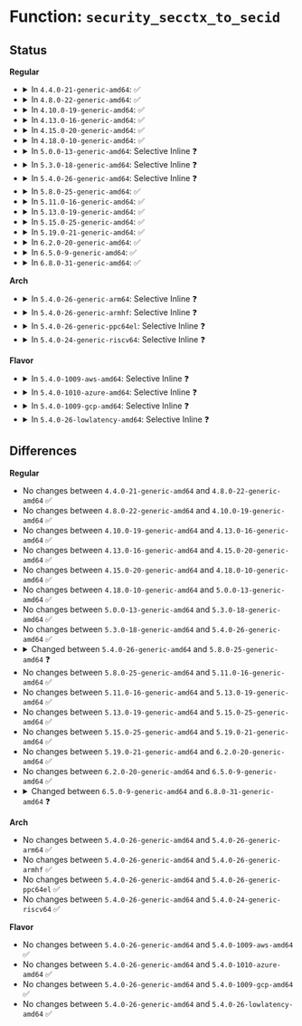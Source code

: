 # Function: <code>security_secctx_to_secid</code>

## Status
<b>Regular</b>
<ul>
<li>
<details>
<summary>In <code>4.4.0-21-generic-amd64</code>: ✅</summary>

```c
int security_secctx_to_secid(const char * secdata, u32 seclen, u32 * secid)
```

```json
{
  "name": "security_secctx_to_secid",
  "collision_type": "Unique Global",
  "inline_type": "No",
  "funcs": [
    {
      "addr": 18446744071582234224,
      "name": "security_secctx_to_secid",
      "external": true,
      "loc": "security/security.c:1161",
      "file": "security/security.c",
      "inline": "seen, unknown",
      "caller_inline": [],
      "caller_func": [
        "kernel/cred.c:set_security_override_from_ctx",
        "net/netlabel/netlabel_unlabeled.c:netlbl_unlabel_staticadddef",
        "net/netlabel/netlabel_unlabeled.c:netlbl_unlabel_staticadd"
      ]
    }
  ],
  "symbols": [
    {
      "addr": 18446744071582234224,
      "name": "security_secctx_to_secid",
      "section": ".text",
      "bind": "STB_GLOBAL",
      "size": 97
    }
  ]
}
```
</details>
</li>
<li>
<details>
<summary>In <code>4.8.0-22-generic-amd64</code>: ✅</summary>

```c
int security_secctx_to_secid(const char * secdata, u32 seclen, u32 * secid)
```

```json
{
  "name": "security_secctx_to_secid",
  "collision_type": "Unique Global",
  "inline_type": "No",
  "funcs": [
    {
      "addr": 18446744071582452720,
      "name": "security_secctx_to_secid",
      "external": true,
      "loc": "security/security.c:1185",
      "file": "security/security.c",
      "inline": "seen, unknown",
      "caller_inline": [],
      "caller_func": [
        "kernel/cred.c:set_security_override_from_ctx",
        "net/netlabel/netlabel_unlabeled.c:netlbl_unlabel_staticadddef",
        "net/netlabel/netlabel_unlabeled.c:netlbl_unlabel_staticadd"
      ]
    }
  ],
  "symbols": [
    {
      "addr": 18446744071582452720,
      "name": "security_secctx_to_secid",
      "section": ".text",
      "bind": "STB_GLOBAL",
      "size": 97
    }
  ]
}
```
</details>
</li>
<li>
<details>
<summary>In <code>4.10.0-19-generic-amd64</code>: ✅</summary>

```c
int security_secctx_to_secid(const char * secdata, u32 seclen, u32 * secid)
```

```json
{
  "name": "security_secctx_to_secid",
  "collision_type": "Unique Global",
  "inline_type": "No",
  "funcs": [
    {
      "addr": 18446744071582545184,
      "name": "security_secctx_to_secid",
      "external": true,
      "loc": "security/security.c:1206",
      "file": "security/security.c",
      "inline": "seen, unknown",
      "caller_inline": [],
      "caller_func": [
        "kernel/cred.c:set_security_override_from_ctx",
        "net/netlabel/netlabel_unlabeled.c:netlbl_unlabel_staticadddef",
        "net/netlabel/netlabel_unlabeled.c:netlbl_unlabel_staticadd"
      ]
    }
  ],
  "symbols": [
    {
      "addr": 18446744071582545184,
      "name": "security_secctx_to_secid",
      "section": ".text",
      "bind": "STB_GLOBAL",
      "size": 97
    }
  ]
}
```
</details>
</li>
<li>
<details>
<summary>In <code>4.13.0-16-generic-amd64</code>: ✅</summary>

```c
int security_secctx_to_secid(const char * secdata, u32 seclen, u32 * secid)
```

```json
{
  "name": "security_secctx_to_secid",
  "collision_type": "Unique Global",
  "inline_type": "No",
  "funcs": [
    {
      "addr": 18446744071582630400,
      "name": "security_secctx_to_secid",
      "external": true,
      "loc": "security/security.c:2124",
      "file": "security/security.c",
      "inline": "seen, unknown",
      "caller_inline": [],
      "caller_func": [
        "kernel/cred.c:set_security_override_from_ctx",
        "net/netlabel/netlabel_unlabeled.c:netlbl_unlabel_staticadddef",
        "net/netlabel/netlabel_unlabeled.c:netlbl_unlabel_staticadd"
      ]
    }
  ],
  "symbols": [
    {
      "addr": 18446744071582630400,
      "name": "security_secctx_to_secid",
      "section": ".text",
      "bind": "STB_GLOBAL",
      "size": 97
    }
  ]
}
```
</details>
</li>
<li>
<details>
<summary>In <code>4.15.0-20-generic-amd64</code>: ✅</summary>

```c
int security_secctx_to_secid(const char * secdata, u32 seclen, u32 * secid)
```

```json
{
  "name": "security_secctx_to_secid",
  "collision_type": "Unique Global",
  "inline_type": "No",
  "funcs": [
    {
      "addr": 18446744071582783792,
      "name": "security_secctx_to_secid",
      "external": true,
      "loc": "security/security.c:1982",
      "file": "security/security.c",
      "inline": "seen, unknown",
      "caller_inline": [],
      "caller_func": [
        "kernel/cred.c:set_security_override_from_ctx",
        "net/netlabel/netlabel_unlabeled.c:netlbl_unlabel_staticadddef",
        "net/netlabel/netlabel_unlabeled.c:netlbl_unlabel_staticadd"
      ]
    }
  ],
  "symbols": [
    {
      "addr": 18446744071582783792,
      "name": "security_secctx_to_secid",
      "section": ".text",
      "bind": "STB_GLOBAL",
      "size": 103
    }
  ]
}
```
</details>
</li>
<li>
<details>
<summary>In <code>4.18.0-10-generic-amd64</code>: ✅</summary>

```c
int security_secctx_to_secid(const char * secdata, u32 seclen, u32 * secid)
```

```json
{
  "name": "security_secctx_to_secid",
  "collision_type": "Unique Global",
  "inline_type": "No",
  "funcs": [
    {
      "addr": 18446744071582985984,
      "name": "security_secctx_to_secid",
      "external": true,
      "loc": "security/security.c:1310",
      "file": "security/security.c",
      "inline": "seen, unknown",
      "caller_inline": [],
      "caller_func": [
        "kernel/cred.c:set_security_override_from_ctx",
        "net/netlabel/netlabel_unlabeled.c:netlbl_unlabel_staticadddef",
        "net/netlabel/netlabel_unlabeled.c:netlbl_unlabel_staticadd"
      ]
    }
  ],
  "symbols": [
    {
      "addr": 18446744071582985984,
      "name": "security_secctx_to_secid",
      "section": ".text",
      "bind": "STB_GLOBAL",
      "size": 84
    }
  ]
}
```
</details>
</li>
<li>
<details>
<summary>In <code>5.0.0-13-generic-amd64</code>: Selective Inline ❓</summary>

```c
int security_secctx_to_secid(const char * secdata, u32 seclen, u32 * secid)
```

```json
{
  "name": "security_secctx_to_secid",
  "collision_type": "Unique Global",
  "inline_type": "Selective",
  "funcs": [
    {
      "addr": 18446744071583100992,
      "name": "security_secctx_to_secid",
      "external": true,
      "loc": "security/security.c:2061",
      "file": "security/security.c",
      "inline": "not declared, inlined",
      "caller_inline": [],
      "caller_func": [
        "kernel/cred.c:set_security_override_from_ctx",
        "net/netlabel/netlabel_unlabeled.c:netlbl_unlabel_staticadddef",
        "net/netlabel/netlabel_unlabeled.c:netlbl_unlabel_staticadd"
      ]
    }
  ],
  "symbols": [
    {
      "addr": 18446744071583100992,
      "name": "security_secctx_to_secid",
      "section": ".text",
      "bind": "STB_GLOBAL",
      "size": 78
    }
  ]
}
```
</details>
</li>
<li>
<details>
<summary>In <code>5.3.0-18-generic-amd64</code>: Selective Inline ❓</summary>

```c
int security_secctx_to_secid(const char * secdata, u32 seclen, u32 * secid)
```

```json
{
  "name": "security_secctx_to_secid",
  "collision_type": "Unique Global",
  "inline_type": "Selective",
  "funcs": [
    {
      "addr": 18446744071583286304,
      "name": "security_secctx_to_secid",
      "external": true,
      "loc": "security/security.c:2080",
      "file": "security/security.c",
      "inline": "not declared, inlined",
      "caller_inline": [],
      "caller_func": [
        "kernel/cred.c:set_security_override_from_ctx",
        "net/netlabel/netlabel_unlabeled.c:netlbl_unlabel_staticadddef",
        "net/netlabel/netlabel_unlabeled.c:netlbl_unlabel_staticadd"
      ]
    }
  ],
  "symbols": [
    {
      "addr": 18446744071583286304,
      "name": "security_secctx_to_secid",
      "section": ".text",
      "bind": "STB_GLOBAL",
      "size": 78
    }
  ]
}
```
</details>
</li>
<li>
<details>
<summary>In <code>5.4.0-26-generic-amd64</code>: Selective Inline ❓</summary>

```c
int security_secctx_to_secid(const char * secdata, u32 seclen, u32 * secid)
```

```json
{
  "name": "security_secctx_to_secid",
  "collision_type": "Unique Global",
  "inline_type": "Selective",
  "funcs": [
    {
      "addr": 18446744071583391648,
      "name": "security_secctx_to_secid",
      "external": true,
      "loc": "security/security.c:2119",
      "file": "security/security.c",
      "inline": "not declared, inlined",
      "caller_inline": [],
      "caller_func": [
        "kernel/cred.c:set_security_override_from_ctx",
        "net/netlabel/netlabel_unlabeled.c:netlbl_unlabel_staticadddef",
        "net/netlabel/netlabel_unlabeled.c:netlbl_unlabel_staticadd"
      ]
    }
  ],
  "symbols": [
    {
      "addr": 18446744071583391648,
      "name": "security_secctx_to_secid",
      "section": ".text",
      "bind": "STB_GLOBAL",
      "size": 78
    }
  ]
}
```
</details>
</li>
<li>
<details>
<summary>In <code>5.8.0-25-generic-amd64</code>: ✅</summary>

```c
int security_secctx_to_secid(const char * secdata, u32 seclen, struct lsmblob * blob)
```

```json
{
  "name": "security_secctx_to_secid",
  "collision_type": "Unique Global",
  "inline_type": "No",
  "funcs": [
    {
      "addr": 18446744071583729280,
      "name": "security_secctx_to_secid",
      "external": true,
      "loc": "security/security.c:2379",
      "file": "security/security.c",
      "inline": "seen, unknown",
      "caller_inline": [],
      "caller_func": [
        "kernel/cred.c:set_security_override_from_ctx",
        "net/netlabel/netlabel_unlabeled.c:netlbl_unlabel_staticadddef",
        "net/netlabel/netlabel_unlabeled.c:netlbl_unlabel_staticadd"
      ]
    }
  ],
  "symbols": [
    {
      "addr": 18446744071583729280,
      "name": "security_secctx_to_secid",
      "section": ".text",
      "bind": "STB_GLOBAL",
      "size": 154
    }
  ]
}
```
</details>
</li>
<li>
<details>
<summary>In <code>5.11.0-16-generic-amd64</code>: ✅</summary>

```c
int security_secctx_to_secid(const char * secdata, u32 seclen, struct lsmblob * blob)
```

```json
{
  "name": "security_secctx_to_secid",
  "collision_type": "Unique Global",
  "inline_type": "No",
  "funcs": [
    {
      "addr": 18446744071583849488,
      "name": "security_secctx_to_secid",
      "external": true,
      "loc": "security/security.c:2396",
      "file": "security/security.c",
      "inline": "seen, unknown",
      "caller_inline": [],
      "caller_func": [
        "kernel/cred.c:set_security_override_from_ctx",
        "net/netlabel/netlabel_unlabeled.c:netlbl_unlabel_staticadddef",
        "net/netlabel/netlabel_unlabeled.c:netlbl_unlabel_staticadd"
      ]
    }
  ],
  "symbols": [
    {
      "addr": 18446744071583849488,
      "name": "security_secctx_to_secid",
      "section": ".text",
      "bind": "STB_GLOBAL",
      "size": 155
    }
  ]
}
```
</details>
</li>
<li>
<details>
<summary>In <code>5.13.0-19-generic-amd64</code>: ✅</summary>

```c
int security_secctx_to_secid(const char * secdata, u32 seclen, struct lsmblob * blob)
```

```json
{
  "name": "security_secctx_to_secid",
  "collision_type": "Unique Global",
  "inline_type": "No",
  "funcs": [
    {
      "addr": 18446744071583874800,
      "name": "security_secctx_to_secid",
      "external": true,
      "loc": "security/security.c:2459",
      "file": "security/security.c",
      "inline": "seen, unknown",
      "caller_inline": [],
      "caller_func": [
        "kernel/cred.c:set_security_override_from_ctx",
        "net/netlabel/netlabel_unlabeled.c:netlbl_unlabel_staticadddef",
        "net/netlabel/netlabel_unlabeled.c:netlbl_unlabel_staticadd"
      ]
    }
  ],
  "symbols": [
    {
      "addr": 18446744071583874800,
      "name": "security_secctx_to_secid",
      "section": ".text",
      "bind": "STB_GLOBAL",
      "size": 148
    }
  ]
}
```
</details>
</li>
<li>
<details>
<summary>In <code>5.15.0-25-generic-amd64</code>: ✅</summary>

```c
int security_secctx_to_secid(const char * secdata, u32 seclen, struct lsmblob * blob)
```

```json
{
  "name": "security_secctx_to_secid",
  "collision_type": "Unique Global",
  "inline_type": "No",
  "funcs": [
    {
      "addr": 18446744071584239216,
      "name": "security_secctx_to_secid",
      "external": true,
      "loc": "security/security.c:2467",
      "file": "security/security.c",
      "inline": "seen, unknown",
      "caller_inline": [],
      "caller_func": [
        "kernel/cred.c:set_security_override_from_ctx",
        "net/netlabel/netlabel_unlabeled.c:netlbl_unlabel_staticadddef",
        "net/netlabel/netlabel_unlabeled.c:netlbl_unlabel_staticadd"
      ]
    }
  ],
  "symbols": [
    {
      "addr": 18446744071584239216,
      "name": "security_secctx_to_secid",
      "section": ".text",
      "bind": "STB_GLOBAL",
      "size": 148
    }
  ]
}
```
</details>
</li>
<li>
<details>
<summary>In <code>5.19.0-21-generic-amd64</code>: ✅</summary>

```c
int security_secctx_to_secid(const char * secdata, u32 seclen, struct lsmblob * blob)
```

```json
{
  "name": "security_secctx_to_secid",
  "collision_type": "Unique Global",
  "inline_type": "No",
  "funcs": [
    {
      "addr": 18446744071584845360,
      "name": "security_secctx_to_secid",
      "external": true,
      "loc": "security/security.c:2497",
      "file": "security/security.c",
      "inline": "seen, unknown",
      "caller_inline": [],
      "caller_func": [
        "kernel/cred.c:set_security_override_from_ctx",
        "net/netlabel/netlabel_unlabeled.c:netlbl_unlabel_staticadddef",
        "net/netlabel/netlabel_unlabeled.c:netlbl_unlabel_staticadd"
      ]
    }
  ],
  "symbols": [
    {
      "addr": 18446744071584845360,
      "name": "security_secctx_to_secid",
      "section": ".text",
      "bind": "STB_GLOBAL",
      "size": 201
    }
  ]
}
```
</details>
</li>
<li>
<details>
<summary>In <code>6.2.0-20-generic-amd64</code>: ✅</summary>

```c
int security_secctx_to_secid(const char * secdata, u32 seclen, struct lsmblob * blob)
```

```json
{
  "name": "security_secctx_to_secid",
  "collision_type": "Unique Global",
  "inline_type": "No",
  "funcs": [
    {
      "addr": 18446744071585547552,
      "name": "security_secctx_to_secid",
      "external": true,
      "loc": "security/security.c:2477",
      "file": "security/security.c",
      "inline": "seen, unknown",
      "caller_inline": [],
      "caller_func": [
        "kernel/cred.c:set_security_override_from_ctx",
        "net/netlabel/netlabel_unlabeled.c:netlbl_unlabel_staticadddef",
        "net/netlabel/netlabel_unlabeled.c:netlbl_unlabel_staticadd"
      ]
    }
  ],
  "symbols": [
    {
      "addr": 18446744071585547552,
      "name": "security_secctx_to_secid",
      "section": ".text",
      "bind": "STB_GLOBAL",
      "size": 201
    }
  ]
}
```
</details>
</li>
<li>
<details>
<summary>In <code>6.5.0-9-generic-amd64</code>: ✅</summary>

```c
int security_secctx_to_secid(const char * secdata, u32 seclen, struct lsmblob * blob)
```

```json
{
  "name": "security_secctx_to_secid",
  "collision_type": "Unique Global",
  "inline_type": "No",
  "funcs": [
    {
      "addr": 18446744071585778160,
      "name": "security_secctx_to_secid",
      "external": true,
      "loc": "security/security.c:4153",
      "file": "security/security.c",
      "inline": "seen, unknown",
      "caller_inline": [],
      "caller_func": [
        "kernel/cred.c:set_security_override_from_ctx",
        "net/netlabel/netlabel_unlabeled.c:netlbl_unlabel_staticadddef",
        "net/netlabel/netlabel_unlabeled.c:netlbl_unlabel_staticadd"
      ]
    }
  ],
  "symbols": [
    {
      "addr": 18446744071585778160,
      "name": "security_secctx_to_secid",
      "section": ".text",
      "bind": "STB_GLOBAL",
      "size": 213
    }
  ]
}
```
</details>
</li>
<li>
<details>
<summary>In <code>6.8.0-31-generic-amd64</code>: ✅</summary>

```c
int security_secctx_to_secid(const char * secdata, u32 seclen, u32 * secid)
```

```json
{
  "name": "security_secctx_to_secid",
  "collision_type": "Unique Global",
  "inline_type": "No",
  "funcs": [
    {
      "addr": 18446744071586021344,
      "name": "security_secctx_to_secid",
      "external": true,
      "loc": "security/security.c:4323",
      "file": "security/security.c",
      "inline": "seen, unknown",
      "caller_inline": [],
      "caller_func": [
        "kernel/cred.c:set_security_override_from_ctx",
        "net/netlabel/netlabel_unlabeled.c:netlbl_unlabel_staticadddef",
        "net/netlabel/netlabel_unlabeled.c:netlbl_unlabel_staticadd"
      ]
    }
  ],
  "symbols": [
    {
      "addr": 18446744071586021344,
      "name": "security_secctx_to_secid",
      "section": ".text",
      "bind": "STB_GLOBAL",
      "size": 65
    }
  ]
}
```
</details>
</li>
</ul>
<b>Arch</b>
<ul>
<li>
<details>
<summary>In <code>5.4.0-26-generic-arm64</code>: Selective Inline ❓</summary>

```c
int security_secctx_to_secid(const char * secdata, u32 seclen, u32 * secid)
```

```json
{
  "name": "security_secctx_to_secid",
  "collision_type": "Unique Global",
  "inline_type": "Selective",
  "funcs": [
    {
      "addr": 18446603336495142680,
      "name": "security_secctx_to_secid",
      "external": true,
      "loc": "security/security.c:2119",
      "file": "security/security.c",
      "inline": "not declared, inlined",
      "caller_inline": [],
      "caller_func": [
        "kernel/cred.c:set_security_override_from_ctx",
        "net/netlabel/netlabel_unlabeled.c:netlbl_unlabel_staticadddef",
        "net/netlabel/netlabel_unlabeled.c:netlbl_unlabel_staticadd"
      ]
    }
  ],
  "symbols": [
    {
      "addr": 18446603336495142680,
      "name": "security_secctx_to_secid",
      "section": ".text",
      "bind": "STB_GLOBAL",
      "size": 120
    }
  ]
}
```
</details>
</li>
<li>
<details>
<summary>In <code>5.4.0-26-generic-armhf</code>: Selective Inline ❓</summary>

```c
int security_secctx_to_secid(const char * secdata, u32 seclen, u32 * secid)
```

```json
{
  "name": "security_secctx_to_secid",
  "collision_type": "Unique Global",
  "inline_type": "Selective",
  "funcs": [
    {
      "addr": 3228530432,
      "name": "security_secctx_to_secid",
      "external": true,
      "loc": "security/security.c:2119",
      "file": "security/security.c",
      "inline": "not declared, inlined",
      "caller_inline": [],
      "caller_func": [
        "kernel/cred.c:set_security_override_from_ctx",
        "net/netlabel/netlabel_unlabeled.c:netlbl_unlabel_staticadddef",
        "net/netlabel/netlabel_unlabeled.c:netlbl_unlabel_staticadd"
      ]
    }
  ],
  "symbols": [
    {
      "addr": 3228530432,
      "name": "security_secctx_to_secid",
      "section": ".text",
      "bind": "STB_GLOBAL",
      "size": 116
    }
  ]
}
```
</details>
</li>
<li>
<details>
<summary>In <code>5.4.0-26-generic-ppc64el</code>: Selective Inline ❓</summary>

```c
int security_secctx_to_secid(const char * secdata, u32 seclen, u32 * secid)
```

```json
{
  "name": "security_secctx_to_secid",
  "collision_type": "Unique Global",
  "inline_type": "Selective",
  "funcs": [
    {
      "addr": 13835058055289061264,
      "name": "security_secctx_to_secid",
      "external": true,
      "loc": "security/security.c:2119",
      "file": "security/security.c",
      "inline": "not declared, inlined",
      "caller_inline": [],
      "caller_func": [
        "kernel/cred.c:set_security_override_from_ctx",
        "net/netlabel/netlabel_unlabeled.c:netlbl_unlabel_staticadddef",
        "net/netlabel/netlabel_unlabeled.c:netlbl_unlabel_staticadd"
      ]
    }
  ],
  "symbols": [
    {
      "addr": 13835058055289061264,
      "name": "security_secctx_to_secid",
      "section": ".text",
      "bind": "STB_GLOBAL",
      "size": 148
    }
  ]
}
```
</details>
</li>
<li>
<details>
<summary>In <code>5.4.0-24-generic-riscv64</code>: Selective Inline ❓</summary>

```c
int security_secctx_to_secid(const char * secdata, u32 seclen, u32 * secid)
```

```json
{
  "name": "security_secctx_to_secid",
  "collision_type": "Unique Global",
  "inline_type": "Selective",
  "funcs": [
    {
      "addr": 18446743936274391986,
      "name": "security_secctx_to_secid",
      "external": true,
      "loc": "security/security.c:2119",
      "file": "security/security.c",
      "inline": "not declared, inlined",
      "caller_inline": [],
      "caller_func": [
        "kernel/cred.c:set_security_override_from_ctx",
        "net/netlabel/netlabel_unlabeled.c:netlbl_unlabel_staticadddef",
        "net/netlabel/netlabel_unlabeled.c:netlbl_unlabel_staticadd"
      ]
    }
  ],
  "symbols": [
    {
      "addr": 18446743936274391986,
      "name": "security_secctx_to_secid",
      "section": ".text",
      "bind": "STB_GLOBAL",
      "size": 84
    }
  ]
}
```
</details>
</li>
</ul>
<b>Flavor</b>
<ul>
<li>
<details>
<summary>In <code>5.4.0-1009-aws-amd64</code>: Selective Inline ❓</summary>

```c
int security_secctx_to_secid(const char * secdata, u32 seclen, u32 * secid)
```

```json
{
  "name": "security_secctx_to_secid",
  "collision_type": "Unique Global",
  "inline_type": "Selective",
  "funcs": [
    {
      "addr": 18446744071583360384,
      "name": "security_secctx_to_secid",
      "external": true,
      "loc": "security/security.c:2119",
      "file": "security/security.c",
      "inline": "not declared, inlined",
      "caller_inline": [],
      "caller_func": [
        "kernel/cred.c:set_security_override_from_ctx",
        "net/netlabel/netlabel_unlabeled.c:netlbl_unlabel_staticadddef",
        "net/netlabel/netlabel_unlabeled.c:netlbl_unlabel_staticadd"
      ]
    }
  ],
  "symbols": [
    {
      "addr": 18446744071583360384,
      "name": "security_secctx_to_secid",
      "section": ".text",
      "bind": "STB_GLOBAL",
      "size": 78
    }
  ]
}
```
</details>
</li>
<li>
<details>
<summary>In <code>5.4.0-1010-azure-amd64</code>: Selective Inline ❓</summary>

```c
int security_secctx_to_secid(const char * secdata, u32 seclen, u32 * secid)
```

```json
{
  "name": "security_secctx_to_secid",
  "collision_type": "Unique Global",
  "inline_type": "Selective",
  "funcs": [
    {
      "addr": 18446744071583297488,
      "name": "security_secctx_to_secid",
      "external": true,
      "loc": "security/security.c:2119",
      "file": "security/security.c",
      "inline": "not declared, inlined",
      "caller_inline": [],
      "caller_func": [
        "kernel/cred.c:set_security_override_from_ctx",
        "net/netlabel/netlabel_unlabeled.c:netlbl_unlabel_staticadddef",
        "net/netlabel/netlabel_unlabeled.c:netlbl_unlabel_staticadd"
      ]
    }
  ],
  "symbols": [
    {
      "addr": 18446744071583297488,
      "name": "security_secctx_to_secid",
      "section": ".text",
      "bind": "STB_GLOBAL",
      "size": 78
    }
  ]
}
```
</details>
</li>
<li>
<details>
<summary>In <code>5.4.0-1009-gcp-amd64</code>: Selective Inline ❓</summary>

```c
int security_secctx_to_secid(const char * secdata, u32 seclen, u32 * secid)
```

```json
{
  "name": "security_secctx_to_secid",
  "collision_type": "Unique Global",
  "inline_type": "Selective",
  "funcs": [
    {
      "addr": 18446744071583344160,
      "name": "security_secctx_to_secid",
      "external": true,
      "loc": "security/security.c:2119",
      "file": "security/security.c",
      "inline": "not declared, inlined",
      "caller_inline": [],
      "caller_func": [
        "kernel/cred.c:set_security_override_from_ctx",
        "net/netlabel/netlabel_unlabeled.c:netlbl_unlabel_staticadddef",
        "net/netlabel/netlabel_unlabeled.c:netlbl_unlabel_staticadd"
      ]
    }
  ],
  "symbols": [
    {
      "addr": 18446744071583344160,
      "name": "security_secctx_to_secid",
      "section": ".text",
      "bind": "STB_GLOBAL",
      "size": 78
    }
  ]
}
```
</details>
</li>
<li>
<details>
<summary>In <code>5.4.0-26-lowlatency-amd64</code>: Selective Inline ❓</summary>

```c
int security_secctx_to_secid(const char * secdata, u32 seclen, u32 * secid)
```

```json
{
  "name": "security_secctx_to_secid",
  "collision_type": "Unique Global",
  "inline_type": "Selective",
  "funcs": [
    {
      "addr": 18446744071583439344,
      "name": "security_secctx_to_secid",
      "external": true,
      "loc": "security/security.c:2119",
      "file": "security/security.c",
      "inline": "not declared, inlined",
      "caller_inline": [],
      "caller_func": [
        "kernel/cred.c:set_security_override_from_ctx",
        "net/netlabel/netlabel_unlabeled.c:netlbl_unlabel_staticadddef",
        "net/netlabel/netlabel_unlabeled.c:netlbl_unlabel_staticadd"
      ]
    }
  ],
  "symbols": [
    {
      "addr": 18446744071583439344,
      "name": "security_secctx_to_secid",
      "section": ".text",
      "bind": "STB_GLOBAL",
      "size": 78
    }
  ]
}
```
</details>
</li>
</ul>

## Differences
<b>Regular</b>
<ul>
<li>
No changes between <code>4.4.0-21-generic-amd64</code> and <code>4.8.0-22-generic-amd64</code> ✅
</li>
<li>
No changes between <code>4.8.0-22-generic-amd64</code> and <code>4.10.0-19-generic-amd64</code> ✅
</li>
<li>
No changes between <code>4.10.0-19-generic-amd64</code> and <code>4.13.0-16-generic-amd64</code> ✅
</li>
<li>
No changes between <code>4.13.0-16-generic-amd64</code> and <code>4.15.0-20-generic-amd64</code> ✅
</li>
<li>
No changes between <code>4.15.0-20-generic-amd64</code> and <code>4.18.0-10-generic-amd64</code> ✅
</li>
<li>
No changes between <code>4.18.0-10-generic-amd64</code> and <code>5.0.0-13-generic-amd64</code> ✅
</li>
<li>
No changes between <code>5.0.0-13-generic-amd64</code> and <code>5.3.0-18-generic-amd64</code> ✅
</li>
<li>
No changes between <code>5.3.0-18-generic-amd64</code> and <code>5.4.0-26-generic-amd64</code> ✅
</li>
<li>
<details>
<summary>Changed between <code>5.4.0-26-generic-amd64</code> and <code>5.8.0-25-generic-amd64</code> ❓</summary>
<ul>
<li>
<b>Param added. </b>
<code>struct lsmblob * blob</code>
</li>
<li>
<b>Param removed. </b>
<code>u32 * secid</code>
</li>
</ul>
</details>
</li>
<li>
No changes between <code>5.8.0-25-generic-amd64</code> and <code>5.11.0-16-generic-amd64</code> ✅
</li>
<li>
No changes between <code>5.11.0-16-generic-amd64</code> and <code>5.13.0-19-generic-amd64</code> ✅
</li>
<li>
No changes between <code>5.13.0-19-generic-amd64</code> and <code>5.15.0-25-generic-amd64</code> ✅
</li>
<li>
No changes between <code>5.15.0-25-generic-amd64</code> and <code>5.19.0-21-generic-amd64</code> ✅
</li>
<li>
No changes between <code>5.19.0-21-generic-amd64</code> and <code>6.2.0-20-generic-amd64</code> ✅
</li>
<li>
No changes between <code>6.2.0-20-generic-amd64</code> and <code>6.5.0-9-generic-amd64</code> ✅
</li>
<li>
<details>
<summary>Changed between <code>6.5.0-9-generic-amd64</code> and <code>6.8.0-31-generic-amd64</code> ❓</summary>
<ul>
<li>
<b>Param added. </b>
<code>u32 * secid</code>
</li>
<li>
<b>Param removed. </b>
<code>struct lsmblob * blob</code>
</li>
</ul>
</details>
</li>
</ul>
<b>Arch</b>
<ul>
<li>
No changes between <code>5.4.0-26-generic-amd64</code> and <code>5.4.0-26-generic-arm64</code> ✅
</li>
<li>
No changes between <code>5.4.0-26-generic-amd64</code> and <code>5.4.0-26-generic-armhf</code> ✅
</li>
<li>
No changes between <code>5.4.0-26-generic-amd64</code> and <code>5.4.0-26-generic-ppc64el</code> ✅
</li>
<li>
No changes between <code>5.4.0-26-generic-amd64</code> and <code>5.4.0-24-generic-riscv64</code> ✅
</li>
</ul>
<b>Flavor</b>
<ul>
<li>
No changes between <code>5.4.0-26-generic-amd64</code> and <code>5.4.0-1009-aws-amd64</code> ✅
</li>
<li>
No changes between <code>5.4.0-26-generic-amd64</code> and <code>5.4.0-1010-azure-amd64</code> ✅
</li>
<li>
No changes between <code>5.4.0-26-generic-amd64</code> and <code>5.4.0-1009-gcp-amd64</code> ✅
</li>
<li>
No changes between <code>5.4.0-26-generic-amd64</code> and <code>5.4.0-26-lowlatency-amd64</code> ✅
</li>
</ul>
